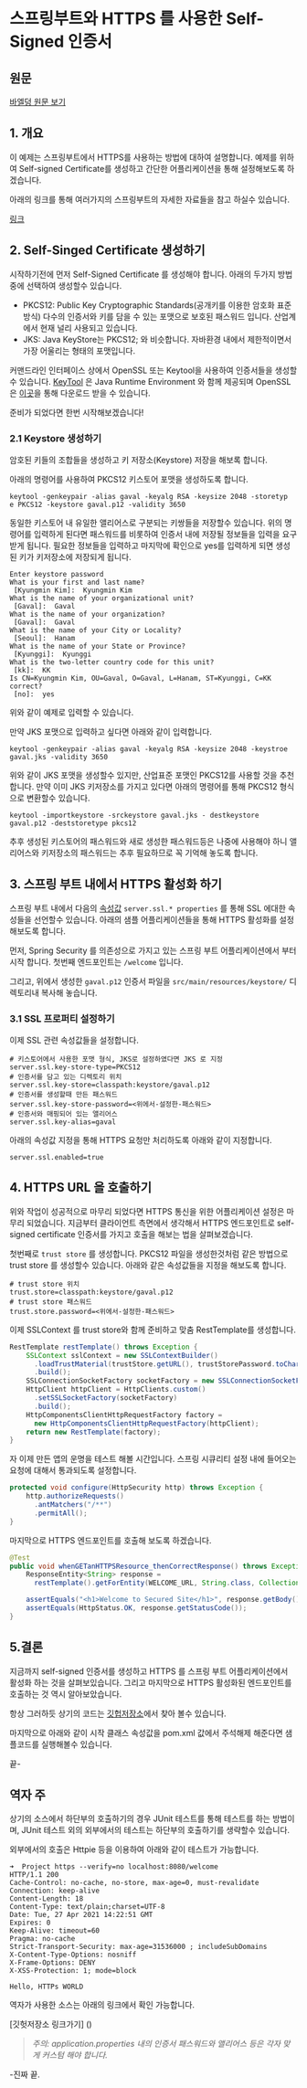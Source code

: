 # 스프링부트와 HTTPS 를 사용한 Self-Signed 인증서

## 원문

[바엘덩 원문 보기](https://www.baeldung.com/spring-boot-https-self-signed-certificate)

## 1. 개요

이 예제는 스프링부트에서 HTTPS를 사용하는 방법에 대하여 설명합니다. 예제를 위하여 Self-signed Certificate를 생성하고 간단한 어플리케이션을 통해 설정해보도록 하겠습니다. 

아래의 링크를 통해 여러가지의 스프링부트의 자세한 자료들을 참고 하실수 있습니다.

[링크](https://www.baeldung.com/spring-boot)

## 2. Self-Singed Certificate 생성하기

시작하기전에 먼저 Self-Signed Certificate 를 생성해야 합니다. 아래의 두가지 방법중에 선택하여 생성할수 있습니다.

* PKCS12: Public Key Cryptographic Standards(공개키를 이용한 암호화 표준방식) 다수의 인증서와 키를 담을 수 있는 포맷으로 보호된 패스워드 입니다. 산업계에서 현재 널리 사용되고 있습니다.
* JKS: Java KeyStore는 PKCS12; 와 비슷합니다. 자바환경 내에서 제한적이면서 가장 어울리는 형태의 포맷입니다.

커맨드라인 인터페이스 상에서 OpenSSL 또는 Keytool을 사용하여 인증서들을 생성할수 있습니다. [KeyTool](https://docs.oracle.com/javase/6/docs/technotes/tools/solaris/keytool.html) 은 Java Runtime Environment 와 함께 제공되며 OpenSSL은 [이곳](https://www.openssl.org/)을 통해 다운로드 받을 수 있습니다.

준비가 되었다면 한번 시작해보겠습니다!

### 2.1 Keystore 생성하기

암호된 키들의 조합들을 생성하고 키 저장소(Keystore) 저장을 해보록 합니다.

아래의 명령어를 사용하여 PKCS12 키스토어 포맷을 생성하도록 합니다.

```shell
keytool -genkeypair -alias gaval -keyalg RSA -keysize 2048 -storetyp
e PKCS12 -keystore gaval.p12 -validity 3650
```

동일한 키스토어 내 유일한 앨리어스로 구분되는 키쌍들을 저장할수 있습니다. 위의 명령어를 입력하게 된다면 패스워드를 비롯하여 인증서 내에 저장될 정보들을 입력을 요구 받게 됩니다. 필요한 정보들을 입력하고 마지막에 확인으로 yes를 입력하게 되면 생성된 키가 키저장소에 저장되게 됩니다.

 ```shell
Enter keystore password
What is your first and last name?
  [Kyungmin Kim]:  Kyungmin Kim
What is the name of your organizational unit?
  [Gaval]:  Gaval
What is the name of your organization?
  [Gaval]:  Gaval
What is the name of your City or Locality?
  [Seoul]:  Hanam
What is the name of your State or Province?
  [Kyunggi]:  Kyunggi
What is the two-letter country code for this unit?
  [kk]:  KK
Is CN=Kyungmin Kim, OU=Gaval, O=Gaval, L=Hanam, ST=Kyunggi, C=KK correct?
  [no]:  yes
 ```

위와 같이 예제로 입력할 수 있습니다.

만약 JKS 포맷으로 입력하고 싶다면 아래와 같이 입력합니다.

```shell
keytool -genkeypair -alias gaval -keyalg RSA -keysize 2048 -keystroe gaval.jks -validity 3650
```

위와 같이 JKS 포맷을 생성할수 있지만, 산업표준 포맷인 PKCS12를 사용할 것을 추천합니다. 만약 이미 JKS 키저장소를 가지고 있다면 아래의 명령어를 통해 PKCS12 형식으로 변환할수 있습니다. 

```shell
keytool -importkeystore -srckeystore gaval.jks - destkeystore gaval.p12 -deststoretype pkcs12
```

추후 생성된 키스토어의 패스워드와 새로 생성한 패스워드등은 나중에 사용해야 하니 앨리어스와 키저장소의 패스워드는 추후 필요하므로 꼭 기억해 놓도록 합니다.

## 3. 스프링 부트 내에서 HTTPS 활성화 하기

스프링 부트 내에서 다음의 [속성값](https://docs.spring.io/spring-boot/docs/current/reference/htmlsingle/#howto-configure-ssl) `server.ssl.* properties`  를 통해  SSL 에대한 속성들을 선언할수 있습니다.  아래의 샘플 어플리케이션들을 통해 HTTPS 활성화를 설정해보도록 합니다.

먼저, Spring Security 를 의존성으로 가지고 있는 스프링 부트 어플리케이션에서 부터 시작 합니다. 첫번째 엔드포인트는 `/welcome` 입니다.

그리고, 위에서 생성한 `gaval.p12` 인증서 파일을 `src/main/resources/keystore/` 디렉토리내 복사해 놓습니다.

### 3.1 SSL 프로퍼티 설정하기

이제 SSL 관련 속성값들을 설정합니다.

```properties
# 키스토어에서 사용한 포맷 형식, JKS로 설정하였다면 JKS 로 지정
server.ssl.key-store-type=PKCS12
# 인증서를 담고 있는 디렉토리 위치
server.ssl.key-store=classpath:keystore/gaval.p12
# 인증서를 생성할때 만든 패스워드
server.ssl.key-store-password=<위에서-설정한-패스워드>
# 인증서와 매핑되어 있는 앨리어스
server.ssl.key-alias=gaval
```

아래의 속성값 지정을 통해 HTTPS 요청만 처리하도록 아래와 같이 지정합니다.

```properties
server.ssl.enabled=true
```

## 4. HTTPS URL 을 호출하기

위와 작업이 성공적으로 마무리 되었다면 HTTPS 통신을 위한 어플리케이션 설정은 마무리 되었습니다. 지금부터 클라이언트 측면에서 생각해서 HTTPS 엔드포인트로 self-signed certificate 인증서를 가지고 호출을 해보는 법을 살펴보겠습니다.

첫번째로 `trust store` 를 생성합니다. PKCS12 파일을 생성한것처럼 같은 방법으로 trust store 를 생성할수 있습니다. 아래와 같은 속성값들을 지정을 해보도록 합니다.

```properties
# trust store 위치
trust.store=classpath:keystore/gaval.p12
# trust store 패스워드
trust.store.password=<위에서-설정한-패스워드>
```

이제 SSLContext 를 trust store와 함께 준비하고 맞춤 RestTemplate를 생성합니다.

```java
RestTemplate restTemplate() throws Exception {
    SSLContext sslContext = new SSLContextBuilder()
      .loadTrustMaterial(trustStore.getURL(), trustStorePassword.toCharArray())
      .build();
    SSLConnectionSocketFactory socketFactory = new SSLConnectionSocketFactory(sslContext);
    HttpClient httpClient = HttpClients.custom()
      .setSSLSocketFactory(socketFactory)
      .build();
    HttpComponentsClientHttpRequestFactory factory = 
      new HttpComponentsClientHttpRequestFactory(httpClient);
    return new RestTemplate(factory);
}
```

자 이제 만든 앱의 운명을 테스트 해볼 시간입니다. 스프링 시큐리티 설정 내에 들어오는 요청에 대해서 통과되도록 설정합니다.

```java
protected void configure(HttpSecurity http) throws Exception {
    http.authorizeRequests()
      .antMatchers("/**")
      .permitAll();
}
```

마지막으로 HTTPS 엔드포인트를 호출해 보도록 하겠습니다.

```java
@Test
public void whenGETanHTTPSResource_thenCorrectResponse() throws Exception {
    ResponseEntity<String> response = 
      restTemplate().getForEntity(WELCOME_URL, String.class, Collections.emptyMap());

    assertEquals("<h1>Welcome to Secured Site</h1>", response.getBody());
    assertEquals(HttpStatus.OK, response.getStatusCode());
}
```

## 5.결론

지금까지 self-signed 인증서를 생성하고 HTTPS 를 스프링 부트 어플리케이션에서 활성화 하는 것을 살펴보있습니다. 그리고 마지막으로 HTTPS 활성화된 엔드포인트를 호출하는 것 역시 알아보았습니다.

항상 그러하듯 상기의 코드는  [깃헙저장소](https://github.com/eugenp/tutorials/tree/master/spring-security-modules/spring-security-web-boot-2)에서 찾아 볼수 있습니다.

마지막으로 아래와 같이 시작 클래스 속성값을 pom.xml 값에서 주석해제 해준다면 샘플코드를 실행해볼수 있습니다.

끝-

## 역자 주

상기의 소스에서 하단부의 호출하기의 경우 JUnit 테스트를 통해 테스트를 하는 방법이며, JUnit 테스트 외의 외부에서의 테스트는 하단부의 호출하기를 생략할수 있습니다.

외부에서의 호출은 Httpie 등을 이용하여 아래와 같이 테스트가 가능합니다.

```shell
➜  Project https --verify=no localhost:8080/welcome
HTTP/1.1 200
Cache-Control: no-cache, no-store, max-age=0, must-revalidate
Connection: keep-alive
Content-Length: 18
Content-Type: text/plain;charset=UTF-8
Date: Tue, 27 Apr 2021 14:22:51 GMT
Expires: 0
Keep-Alive: timeout=60
Pragma: no-cache
Strict-Transport-Security: max-age=31536000 ; includeSubDomains
X-Content-Type-Options: nosniff
X-Frame-Options: DENY
X-XSS-Protection: 1; mode=block

Hello, HTTPs WORLD
```

역자가 사용한 소스는 아래의 링크에서 확인 가능합니다.

[깃헛저장소 링크가기] ()

> *주의: application.properties 내의 인증서 패스워드와 앨리어스 등은 각자 맞게 커스텀 해야 합니다.*

-진짜 끝.
